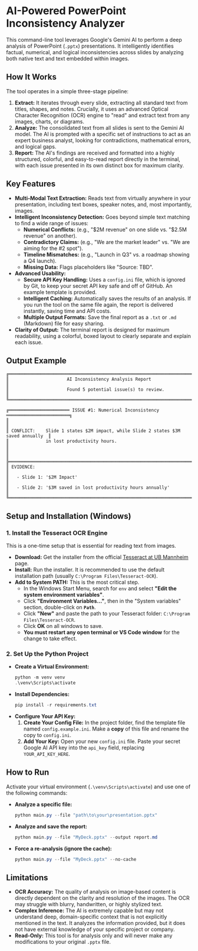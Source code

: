 # AI-Powered PowerPoint Inconsistency Analyzer

This command-line tool leverages Google's Gemini AI to perform a deep analysis of PowerPoint (`.pptx`) presentations. It intelligently identifies factual, numerical, and logical inconsistencies across slides by analyzing both native text and text embedded within images.

## How It Works

The tool operates in a simple three-stage pipeline:

1.  **Extract:** It iterates through every slide, extracting all standard text from titles, shapes, and notes. Crucially, it uses an advanced Optical Character Recognition (OCR) engine to "read" and extract text from any images, charts, or diagrams.
2.  **Analyze:** The consolidated text from all slides is sent to the Gemini AI model. The AI is prompted with a specific set of instructions to act as an expert business analyst, looking for contradictions, mathematical errors, and logical gaps.
3.  **Report:** The AI's findings are received and formatted into a highly structured, colorful, and easy-to-read report directly in the terminal, with each issue presented in its own distinct box for maximum clarity.

## Key Features

* **Multi-Modal Text Extraction:** Reads text from virtually anywhere in your presentation, including text boxes, speaker notes, and, most importantly, images.
* **Intelligent Inconsistency Detection:** Goes beyond simple text matching to find a wide range of issues:
    * **Numerical Conflicts:** (e.g., "$2M revenue" on one slide vs. "$2.5M revenue" on another).
    * **Contradictory Claims:** (e.g., "We are the market leader" vs. "We are aiming for the #2 spot").
    * **Timeline Mismatches:** (e.g., "Launch in Q3" vs. a roadmap showing a Q4 launch).
    * **Missing Data:** Flags placeholders like "Source: TBD".
* **Advanced Usability:**
    * **Secure API Key Handling:** Uses a `config.ini` file, which is ignored by Git, to keep your secret API key safe and off of GitHub. An example template is provided.
    * **Intelligent Caching:** Automatically saves the results of an analysis. If you run the tool on the same file again, the report is delivered instantly, saving time and API costs.
    * **Multiple Output Formats:** Save the final report as a `.txt` or `.md` (Markdown) file for easy sharing.
* **Clarity of Output:** The terminal report is designed for maximum readability, using a colorful, boxed layout to clearly separate and explain each issue.

## Output Example

```
╔════════════════════════════════════════════════════════════════════════════════════╗
║                      AI Inconsistency Analysis Report                      ║
║                      Found 5 potential issue(s) to review.                     ║
╚════════════════════════════════════════════════════════════════════════════════════╝

╔═══════════════════════ ISSUE #1: Numerical Inconsistency ════════════════════════╗
║                                                                                    ║
║ CONFLICT:    Slide 1 states $2M impact, while Slide 2 states $3M saved annually  ║
║              in lost productivity hours.                                         ║
║                                                                                    ║
╠════════════════════════════════════════════════════════════════════════════════════╣
║ EVIDENCE:                                                                          ║
║   - Slide 1: '$2M Impact'                                                          ║
║   - Slide 2: '$3M saved in lost productivity hours annually'                       ║
╚════════════════════════════════════════════════════════════════════════════════════╝
```

## Setup and Installation (Windows)

### 1. Install the Tesseract OCR Engine

This is a one-time setup that is essential for reading text from images.

* **Download:** Get the installer from the official [Tesseract at UB Mannheim](https://github.com/UB-Mannheim/tesseract/wiki) page.
* **Install:** Run the installer. It is recommended to use the default installation path (usually `C:\Program Files\Tesseract-OCR`).
* **Add to System PATH:** This is the most critical step.
    * In the Windows Start Menu, search for `env` and select **"Edit the system environment variables"**.
    * Click **"Environment Variables..."**, then in the "System variables" section, double-click on **`Path`**.
    * Click **"New"** and paste the path to your Tesseract folder: `C:\Program Files\Tesseract-OCR`.
    * Click **OK** on all windows to save.
    * **You must restart any open terminal or VS Code window** for the change to take effect.

### 2. Set Up the Python Project

* **Create a Virtual Environment:**
    ```powershell
    python -m venv venv
    .\venv\Scripts\activate
    ```
* **Install Dependencies:**
    ```powershell
    pip install -r requirements.txt
    ```
* **Configure Your API Key:**
    1.  **Create Your Config File:** In the project folder, find the template file named `config.example.ini`. Make a **copy** of this file and rename the copy to `config.ini`.
    2.  **Add Your Key:** Open your new `config.ini` file. Paste your secret Google AI API key into the `api_key` field, replacing `YOUR_API_KEY_HERE`.

## How to Run

Activate your virtual environment (`.\venv\Scripts\activate`) and use one of the following commands:

* **Analyze a specific file:**
    ```powershell
    python main.py --file "path\to\your\presentation.pptx"
    ```
* **Analyze and save the report:**
    ```powershell
    python main.py --file "MyDeck.pptx" --output report.md
    ```
* **Force a re-analysis (ignore the cache):**
    ```powershell
    python main.py --file "MyDeck.pptx" --no-cache
    ```

## Limitations

* **OCR Accuracy:** The quality of analysis on image-based content is directly dependent on the clarity and resolution of the images. The OCR may struggle with blurry, handwritten, or highly stylized text.
* **Complex Inference:** The AI is extremely capable but may not understand deep, domain-specific context that is not explicitly mentioned in the text. It analyzes the information provided, but it does not have external knowledge of your specific project or company.
* **Read-Only:** This tool is for analysis only and will never make any modifications to your original `.pptx` file.
